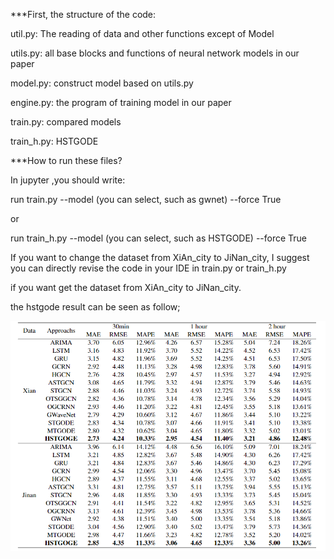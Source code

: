 
***First, the structure of the code:

util.py: The reading of data and other functions except of Model

utils.py: all base blocks and functions of neural network models in our paper

model.py: construct model based on utils.py

engine.py: the program of training model in our paper

train.py: compared models 

train_h.py: HSTGODE

***How to run these files?

In jupyter ,you should write:

run train.py --model (you can select, such as gwnet) --force True

or 

run train_h.py --model (you can select, such as HSTGODE) --force True

If you want to change the dataset from XiAn_city to JiNan_city, I suggest you can directly revise the code in your IDE in train.py or train_h.py

if you want get the dataset from XiAn_city to JiNan_city. 

the hstgode result can be seen as follow;

![result](result.png)
